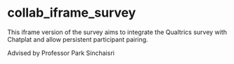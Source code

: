 # collab_iframe_survey

This iframe version of the survey aims to integrate the Qualtrics survey with Chatplat and allow persistent participant pairing.

Advised by Professor Park Sinchaisri